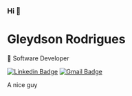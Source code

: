 ### Hi 👋

# Gleydson Rodrigues
🔭 Software Developer

[![Linkedin Badge](https://img.shields.io/badge/-Gleydson%20Rodrigues-844bc9?style=flat-square&logo=Linkedin&logoColor=white&link=https://www.linkedin.com/in/gleydsonsr/)](https://www.linkedin.com/in/gleydsonsr/) 
[![Gmail Badge](https://img.shields.io/badge/-gleydsonsr@gmail.com-844bc9?style=flat-square&logo=Gmail&logoColor=white&link=mailto:gleydsonsr@gmail.com)](mailto:gleydsonsr@gmail.com)


A nice guy

<!--
**gleydson/gleydson** is a ✨ _special_ ✨ repository because its `README.md` (this file) appears on your GitHub profile.

Here are some ideas to get you started:

- 🔭 I’m currently working on ...
- 🌱 I’m currently learning ...
- 👯 I’m looking to collaborate on ...
- 🤔 I’m looking for help with ...
- 💬 Ask me about ...
- 📫 How to reach me: ...
- 😄 Pronouns: ...
- ⚡ Fun fact: ...
-->
